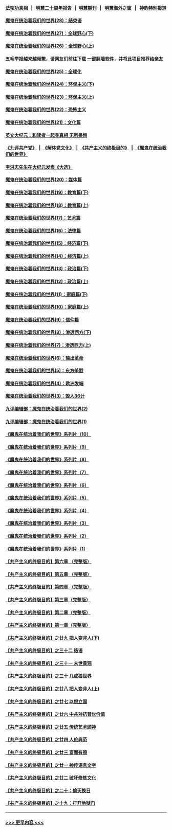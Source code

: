 #### [法轮功真相](https://github.com/gfw-breaker/truth/blob/master/README.md?t=0) &nbsp;&nbsp;|&nbsp;&nbsp; [明慧二十周年报告](https://github.com/gfw-breaker/mh-reports/blob/master/README.md?t=0) &nbsp;&nbsp;|&nbsp;&nbsp;[明慧期刊](https://github.com/gfw-breaker/mh-qikan) &nbsp;&nbsp;|&nbsp;&nbsp; [明慧海外之窗](https://github.com/gfw-breaker/mh-news/blob/master/README.md?t=0) &nbsp;&nbsp;|&nbsp;&nbsp; [神韵特别报道](https://github.com/gfw-breaker/mh-news/blob/master/shenyun.md?t=0)
#### [魔鬼在统治着我们的世界(28)：结束语](../pages/nsc422/n10936246.md?t=07010502) 
#### [魔鬼在统治着我们的世界(27)：全球野心(下)](../pages/nsc422/n10928319.md?t=07010502) 
#### [魔鬼在统治着我们的世界(26)：全球野心(上)](../pages/nsc422/n10900318.md?t=07010502) 
#### 五毛举报越来越频繁，请网友们前往下载 [一键翻墙软件](https://github.com/gfw-breaker/ssr-accounts)，并将此项目推荐给亲友
#### [魔鬼在统治着我们的世界(25)：全球化](../pages/nsc422/n10788205.md?t=07010502) 
#### [魔鬼在统治着我们的世界(24)：环保主义(下)](../pages/nsc422/n10695307.md?t=07010502) 
#### [魔鬼在统治着我们的世界(23)：环保主义(上)](../pages/nsc422/n10688613.md?t=07010502) 
#### [魔鬼在统治着我们的世界(22)：恐怖主义](../pages/nsc422/n10614727.md?t=07010502) 
#### [魔鬼在统治着我们的世界(21)：文化篇](../pages/nsc422/n10597706.md?t=07010502) 
#### [英文大纪元：和读者一起寻真相 无所畏惧](../pages/nsc422/n12542027.md?t=07010502) 
#### [《九评共产党》](https://github.com/begood0513/9ping.md/blob/master/README.md) &nbsp;|&nbsp; [《解体党文化》](../../../../jtdwh.md/blob/master/README.md)  &nbsp;|&nbsp; [《共产主义的终极目的》](../../../../gczydzjmd.md/blob/master/README.md) &nbsp;|&nbsp; [《魔鬼在统治我们的世界》](../../../../mgztzwmdsj.md/blob/master/README.md) 
#### [李洪志先生在大纪元发表《大选》](../pages/nsc422/n12534746.md?t=07010502) 
#### [魔鬼在统治着我们的世界(20)：媒体篇](../pages/nsc422/n10586579.md?t=07010502) 
#### [魔鬼在统治着我们的世界(19)：教育篇(下)](../pages/nsc422/n10564808.md?t=07010502) 
#### [魔鬼在统治着我们的世界(18)：教育篇(上)](../pages/nsc422/n10526970.md?t=07010502) 
#### [魔鬼在统治着我们的世界(17)：艺术篇](../pages/nsc422/n10499093.md?t=07010502) 
#### [魔鬼在统治着我们的世界(16)：法律篇](../pages/nsc422/n10485969.md?t=07010502) 
#### [魔鬼在统治着我们的世界(15)：经济篇(下)](../pages/nsc422/n10469975.md?t=07010502) 
#### [魔鬼在统治着我们的世界(14)：经济篇(上)](../pages/nsc422/n10457370.md?t=07010502) 
#### [魔鬼在统治着我们的世界(13)：政治篇(下)](../pages/nsc422/n10448270.md?t=07010502) 
#### [魔鬼在统治着我们的世界(12)：政治篇(上)](../pages/nsc422/n10444576.md?t=07010502) 
#### [魔鬼在统治着我们的世界(11)：家庭篇(下)](../pages/nsc422/n10440961.md?t=07010502) 
#### [魔鬼在统治着我们的世界(10)：家庭篇(上)](../pages/nsc422/n10435448.md?t=07010502) 
#### [魔鬼在统治着我们的世界(9)：信仰篇](../pages/nsc422/n10432159.md?t=07010502) 
#### [魔鬼在统治着我们的世界(8)：渗透西方(下)](../pages/nsc422/n10429603.md?t=07010502) 
#### [魔鬼在统治着我们的世界(7)：渗透西方(上)](../pages/nsc422/n10426013.md?t=07010502) 
#### [魔鬼在统治着我们的世界(6)：输出革命](../pages/nsc422/n10421536.md?t=07010502) 
#### [魔鬼在统治着我们的世界(5)：东方杀戮](../pages/nsc422/n10417707.md?t=07010502) 
#### [魔鬼在统治着我们的世界(4)：欧洲发端](../pages/nsc422/n10414890.md?t=07010502) 
#### [魔鬼在统治着我们的世界(3)：毁人36计](../pages/nsc422/n10411583.md?t=07010502) 
#### [九评编辑部：魔鬼在统治着我们的世界(2)](../pages/nsc422/n10410036.md?t=07010502) 
#### [九评编辑部：魔鬼在统治着我们的世界(1)](../pages/nsc422/n10406825.md?t=07010502) 
#### [《魔鬼在统治着我们的世界》系列片（10）](../pages/nsc422/n12292670.md?t=07010502) 
#### [《魔鬼在统治着我们的世界》系列片（9）](../pages/nsc422/n12290859.md?t=07010502) 
#### [《魔鬼在统治着我们的世界》系列片（8）](../pages/nsc422/n12287445.md?t=07010502) 
#### [《魔鬼在统治着我们的世界》系列片（7）](../pages/nsc422/n12283425.md?t=07010502) 
#### [《魔鬼在统治着我们的世界》系列片（6）](../pages/nsc422/n12282314.md?t=07010502) 
#### [《魔鬼在统治着我们的世界》系列片（5）](../pages/nsc422/n12281419.md?t=07010502) 
#### [《魔鬼在统治着我们的世界》系列片（4）](../pages/nsc422/n12274024.md?t=07010502) 
#### [《魔鬼在统治着我们的世界》系列片（3）](../pages/nsc422/n12271322.md?t=07010502) 
#### [《魔鬼在统治着我们的世界》系列片（2）](../pages/nsc422/n12269049.md?t=07010502) 
#### [《魔鬼在统治着我们的世界》系列片（1）](../pages/nsc422/n12267575.md?t=07010502) 
#### [【共产主义的终极目的】第六章 （完整版）](../pages/nsc422/n11428913.md?t=07010502) 
#### [【共产主义的终极目的】第五章 （完整版）](../pages/nsc422/n11428912.md?t=07010502) 
#### [【共产主义的终极目的】第四章 （完整版）](../pages/nsc422/n11428907.md?t=07010502) 
#### [【共产主义的终极目的】第三章（完整版）](../pages/nsc422/n11428848.md?t=07010502) 
#### [【共产主义的终极目的】第二章（完整版）](../pages/nsc422/n11428831.md?t=07010502) 
#### [【共产主义的终极目的】第一章（完整版）](../pages/nsc422/n11417651.md?t=07010502) 
#### [【共产主义的终极目的】之廿九 把人变非人(下)](../pages/nsc422/n11344140.md?t=07010502) 
#### [【共产主义的终极目的】之三十二 结语](../pages/nsc422/n11360535.md?t=07010502) 
#### [【共产主义的终极目的】之三十一 末世景观](../pages/nsc422/n11351129.md?t=07010502) 
#### [【共产主义的终极目的】之三十 几成狼世界](../pages/nsc422/n11348280.md?t=07010502) 
#### [【共产主义的终极目的】之廿八 把人变非人(上)](../pages/nsc422/n11340492.md?t=07010502) 
#### [【共产主义的终极目的】之廿七 以恨立国](../pages/nsc422/n11336944.md?t=07010502) 
#### [【共产主义的终极目的】之廿六 中共对抗普世价值](../pages/nsc422/n11324785.md?t=07010502) 
#### [【共产主义的终极目的】之廿五 传统艺术颂神](../pages/nsc422/n11296396.md?t=07010502) 
#### [【共产主义的终极目的】之廿四 人伦典范](../pages/nsc422/n11296397.md?t=07010502) 
#### [【共产主义的终极目的】之廿三 富而有德](../pages/nsc422/n11283598.md?t=07010502) 
#### [【共产主义的终极目的】之廿一 神传语言文字](../pages/nsc422/n11263265.md?t=07010502) 
#### [【共产主义的终极目的】之廿二 破坏修炼文化](../pages/nsc422/n11245728.md?t=07010502) 
#### [【共产主义的终极目的】之二十：偷天换日](../pages/nsc422/n11238846.md?t=07010502) 
#### [【共产主义的终极目的】之十九：打开地狱门](../pages/nsc422/n11206376.md?t=07010502) 

----
#### [ >>> 更早内容 <<< ](../indexes/nsc422-earlier.md)
